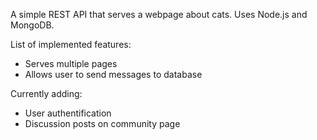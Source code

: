 A simple REST API that serves a webpage about cats.
Uses Node.js and MongoDB.

List of implemented features:
- Serves multiple pages
- Allows user to send messages to database

Currently adding:
- User authentification
- Discussion posts on community page
